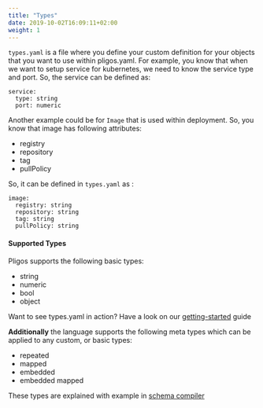 ```yaml
---
title: "Types"
date: 2019-10-02T16:09:11+02:00
weight: 1
---
```


`types.yaml` is a file where you define your custom definition for your objects that you want to use within pligos.yaml. 
For example, you know that when we want to setup service for kubernetes, we need to know the service type and port.
So, the service can be defined as:
```
service:
  type: string
  port: numeric
```

Another example could be for `Image` that is used within deployment. So, you know that image has following attributes:

- registry
- repository
- tag
- pullPolicy


So, it can be defined in `types.yaml` as :
```
image:
  registry: string
  repository: string
  tag: string
  pullPolicy: string
```

#### Supported Types

Pligos supports the following basic types: 

- string
- numeric
- bool
- object

Want to see types.yaml in action? Have a look on our [getting-started](/getting-started/#types) guide

**Additionally** the language supports the following meta types which can be applied to any custom, or basic types:

- repeated
- mapped
- embedded
- embedded mapped

These types are explained with example in [schema compiler](/pligos-components/schema/#use-of-repeated-instance)